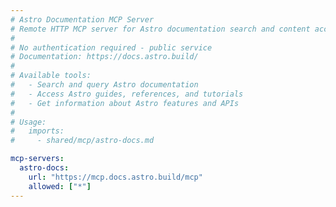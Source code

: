 ```yaml
---
# Astro Documentation MCP Server
# Remote HTTP MCP server for Astro documentation search and content access
#
# No authentication required - public service
# Documentation: https://docs.astro.build/
#
# Available tools:
#   - Search and query Astro documentation
#   - Access Astro guides, references, and tutorials
#   - Get information about Astro features and APIs
#
# Usage:
#   imports:
#     - shared/mcp/astro-docs.md

mcp-servers:
  astro-docs:
    url: "https://mcp.docs.astro.build/mcp"
    allowed: ["*"]
---
```

